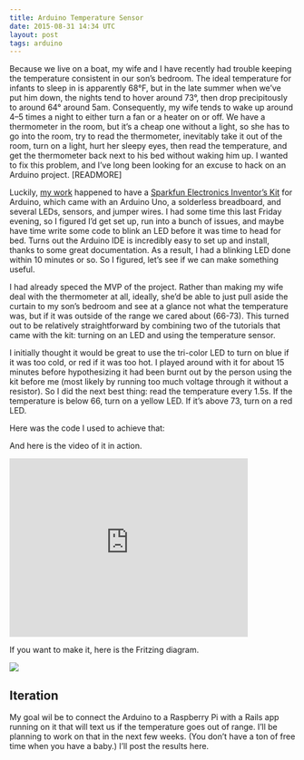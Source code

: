```yaml
---
title: Arduino Temperature Sensor
date: 2015-08-31 14:34 UTC
layout: post
tags: arduino
---
```


Because we live on a boat, my wife and I have recently had trouble keeping the temperature consistent in our son’s bedroom. The ideal temperature for infants to sleep in is apparently 68°F, but in the late summer when we’ve put him down, the nights tend to hover around 73°, then drop precipitously to around 64° around 5am. Consequently, my wife tends to wake up around 4–5 times a night to either turn a fan or a heater on or off. We have a thermometer in the room, but it’s a cheap one without a light, so she has to go into the room, try to read the thermometer, inevitably take it out of the room, turn on a light, hurt her sleepy eyes, then read the temperature, and get the thermometer back next to his bed without waking him up. I wanted to fix this problem, and I’ve long been looking for an excuse to hack on an Arduino project. [READMORE]

Luckily, [my work](http://wintr.us) happened to have a [Sparkfun Electronics Inventor’s Kit](https://www.sparkfun.com/products/12060) for Arduino, which came with an Arduino Uno, a solderless breadboard, and several LEDs, sensors, and jumper wires. I had some time this last Friday evening, so I figured I’d get set up, run into a bunch of issues, and maybe have time write some code to blink an LED before it was time to head for bed. Turns out the Arduino IDE is incredibly easy to set up and install, thanks to some great documentation. As a result, I had a blinking LED done within 10 minutes or so. So I figured, let’s see if we can make something useful.

I had already speced the MVP of the project. Rather than making my wife deal with the thermometer at all, ideally, she’d be able to just pull aside the curtain to my son’s bedroom and see at a glance not what the temperature was, but if it was outside of the range we cared about (66-73). This turned out to be relatively straightforward by combining two of the tutorials that came with the kit: turning on an LED and using the temperature sensor.

I initially thought it would be great to use the tri-color LED to turn on blue if it was too cold, or red if it was too hot. I played around with it for about 15 minutes before hypothesizing it had been burnt out by the person using the kit before me (most likely by running too much voltage through it without a resistor). So I did the next best thing: read the temperature every 1.5s. If the temperature is below 66, turn on a yellow LED. If it’s above 73, turn on a red LED.

Here was the code I used to achieve that:

<script src="https://gist.github.com/thenickcox/17aa08fa95478bb680cf.js">
</script>

And here is the video of it in action.

<iframe width="420" height="315" src="https://www.youtube.com/embed/StsFU_14DNE" frameborder="0" allowfullscreen='allowfullscreen'> </iframe>

If you want to make it, here is the Fritzing diagram.

<img src="/images/temperature_bb.svg"></img>

## Iteration

My goal wil be to connect the Arduino to a Raspberry Pi with a Rails app running on it that will text us if the temperature goes out of range. I’ll be planning to work on that in the next few weeks. (You don’t have a ton of free time when you have a baby.) I’ll post the results here.

